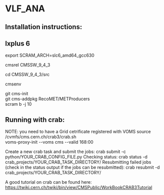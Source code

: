 # VLF_ANA

## Installation instructions:

## lxplus 6  
export SCRAM_ARCH=slc6_amd64_gcc630

cmsrel CMSSW_9_4_3

cd CMSSW_9_4_3/src

cmsenv

git cms-init  
git cms-addpkg RecoMET/METProducers  
scram b -j 10  


## Running with crab:  
NOTE: you need to have a Grid cetrificate registered with VOMS 
source /cvmfs/cms.cern.ch/crab3/crab.sh  
voms-proxy-init --voms cms --valid 168:00

Create a new crab task and submit the jobs:
crab submit -c python/YOUR_CRAB_CONFIG_FILE.py
Checking status:
crab status -d crab_projects/YOUR_CRAB_TASK_DIRECTORY/
Resubmitting failed jobs (check in the status output if the jobs can be resubmitted):
crab resubmit -d crab_projects/YOUR_CRAB_TASK_DIRECTORY/

A good tutorial on crab can be found here: https://twiki.cern.ch/twiki/bin/view/CMSPublic/WorkBookCRAB3Tutorial
